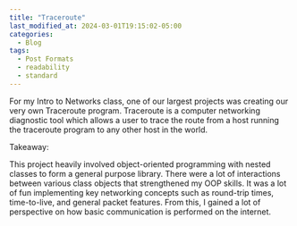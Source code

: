 ```yaml
---
title: "Traceroute"
last_modified_at: 2024-03-01T19:15:02-05:00
categories:
  - Blog
tags:
  - Post Formats
  - readability
  - standard
---
```

For my Intro to Networks class, one of our largest projects was creating our very own Traceroute program.
Traceroute is a computer networking diagnostic tool which allows a user to trace the route from a host running the traceroute program to any other host in the world.

Takeaway:

This project heavily involved object-oriented programming with nested classes to form a general purpose library. There were a lot of interactions between various class objects that strengthened my OOP skills.
It was a lot of fun implementing key networking concepts such as round-trip times, time-to-live, and general packet features. From this, I gained a lot of perspective on how basic communication is performed on the internet.
